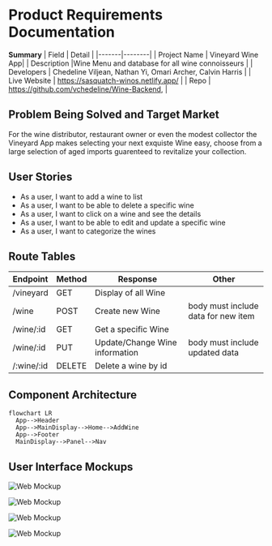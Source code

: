 # Product Requirements Documentation

**Summary**
| Field | Detail |
|-------|--------|
| Project Name | Vineyard Wine App|
| Description |Wine Menu and database for all wine connoisseurs |
| Developers | Chedeline Viljean, Nathan Yi, Omari Archer, Calvin Harris |
| Live Website | https://sasquatch-winos.netlify.app/ |
| Repo | https://github.com/vchedeline/Wine-Backend, |

## Problem Being Solved and Target Market

For the wine distributor, restaurant owner or even the modest collector the Vineyard App makes selecting your next exquiste Wine easy, choose from a large selection of aged imports guarenteed to revitalize your collection.

## User Stories

- As a user, I want to add a wine to list
- As a user, I want to be able to delete a specific wine
- As a user, I want to click on a wine and see the details
- As a user, I want to be able to edit and update a specific wine
- As a user, I want to categorize the wines

## Route Tables

| Endpoint   | Method | Response                       | Other                               |
| ---------- | ------ | ------------------------------ | ----------------------------------- |
| /vineyard  | GET    | Display of all Wine            |                                     |
| /wine      | POST   | Create new Wine                | body must include data for new item |
| /wine/:id  | GET    | Get a specific Wine            |                                     |
| /wine/:id  | PUT    | Update/Change Wine information | body must include updated data      |
| /:wine/:id | DELETE | Delete a wine by id            |                                     |

## Component Architecture

```mermaid
flowchart LR
  App-->Header
  App-->MainDisplay-->Home-->AddWine
  App-->Footer
  MainDisplay-->Panel-->Nav

```

## User Interface Mockups

![Web Mockup](https://i.imgur.com/wSE6lYM.png!)

![Web Mockup](https://i.imgur.com/OLjRw2t.jpg)

![Web Mockup](https://i.imgur.com/ptZstcA.jpg)

![Web Mockup](https://i.imgur.com/7C0ioOL.jpg)
